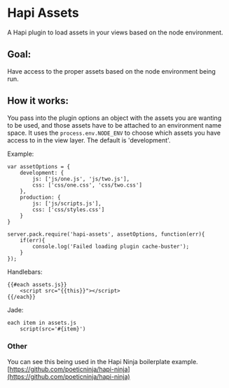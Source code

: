 Hapi Assets
=================

A Hapi plugin to load assets in your views based on the node environment.

## Goal:
Have access to the proper assets based on the node environment being run.

## How it works:
You pass into the plugin options an object with the assets you are wanting to be used, and those assets have to be attached to an environment name space. It uses the `process.env.NODE_ENV` to choose which assets you have access to in the view layer. The default is 'development'.


Example:
```
var assetOptions = {
    development: {
        js: ['js/one.js', 'js/two.js'],
        css: ['css/one.css', 'css/two.css']
    },
    production: {
        js: ['js/scripts.js'],
        css: ['css/styles.css']
    }
}

server.pack.require('hapi-assets', assetOptions, function(err){
    if(err){
        console.log('Failed loading plugin cache-buster');
    }
});
```

Handlebars:
```
{{#each assets.js}}
    <script src="{{this}}"></script>
{{/each}}
```

Jade:
```
each item in assets.js
    script(src='#{item}')

```

### Other
You can see this being used in the Hapi Ninja boilerplate example. [https://github.com/poeticninja/hapi-ninja](https://github.com/poeticninja/hapi-ninja)